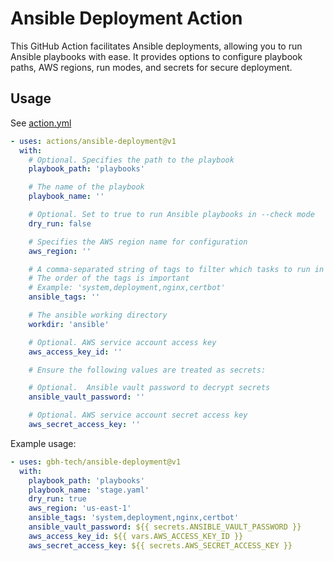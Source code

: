 # Ansible Deployment Action

This GitHub Action facilitates Ansible deployments, allowing you to run Ansible playbooks with ease. It provides options to configure playbook paths, AWS regions, run modes, and secrets for secure deployment.

## Usage

See [action.yml](action.yml)

``` yaml
- uses: actions/ansible-deployment@v1
  with:
    # Optional. Specifies the path to the playbook
    playbook_path: 'playbooks'

    # The name of the playbook
    playbook_name: ''

    # Optional. Set to true to run Ansible playbooks in --check mode
    dry_run: false

    # Specifies the AWS region name for configuration
    aws_region: ''

    # A comma-separated string of tags to filter which tasks to run in the playbook
    # The order of the tags is important
    # Example: 'system,deployment,nginx,certbot'
    ansible_tags: ''

    # The ansible working directory
    workdir: 'ansible'

    # Optional. AWS service account access key
    aws_access_key_id: ''

    # Ensure the following values are treated as secrets:

    # Optional.  Ansible vault password to decrypt secrets
    ansible_vault_password: ''

    # Optional. AWS service account secret access key
    aws_secret_access_key: ''
```

Example usage:

```yaml
- uses: gbh-tech/ansible-deployment@v1
  with:
    playbook_path: 'playbooks'
    playbook_name: 'stage.yaml'
    dry_run: true
    aws_region: 'us-east-1'
    ansible_tags: 'system,deployment,nginx,certbot'
    ansible_vault_password: ${{ secrets.ANSIBLE_VAULT_PASSWORD }}
    aws_access_key_id: ${{ vars.AWS_ACCESS_KEY_ID }}
    aws_secret_access_key: ${{ secrets.AWS_SECRET_ACCESS_KEY }}
```
